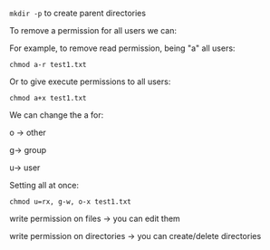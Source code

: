 `mkdir -p` to create parent directories

To remove a permission for all users we can:

For example, to remove read permission, being "a" all users:

`chmod a-r test1.txt`

Or to give execute permissions to all users:

`chmod a+x test1.txt`

We can change the a for:

o -> other

g-> group

u-> user

Setting all at once:

`chmod u=rx, g-w, o-x test1.txt`

write permission on files -> you can edit them

write permission on directories -> you can create/delete directories


